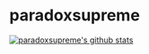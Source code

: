 # paradoxsupreme
[![paradoxsupreme's github stats](https://github-readme-stats.vercel.app/api?username=paradoxsupreme&count_private=true&show_icons=true)](https://github.com/paradoxsupreme/paradoxsupreme)

